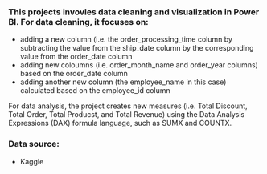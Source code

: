 ### This projects invovles data cleaning and visualization in Power BI. For data cleaning, it focuses on:

- adding a new column (i.e. the order_processing_time column by subtracting the value from the ship_date column by the corresponding value from 
  the order_date column
- adding new coloumns (i.e. order_month_name and order_year columns) based on the order_date column 
- adding another new column (the employee_name in this case) calculated based on the employee_id column

For data analysis, the project creates new measures (i.e. Total Discount, Total Order, Total Producst, and Total Revenue) using the Data Analysis Expressions 
(DAX) formula language, such as SUMX and COUNTX.

### Data source:

- Kaggle
